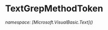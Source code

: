 ﻿# TextGrepMethodToken
_namespace: [Microsoft.VisualBasic.Text](<a href="#" onClick="load('/docs/Microsoft.VisualBasic.Text/index.md')"></a>)_






